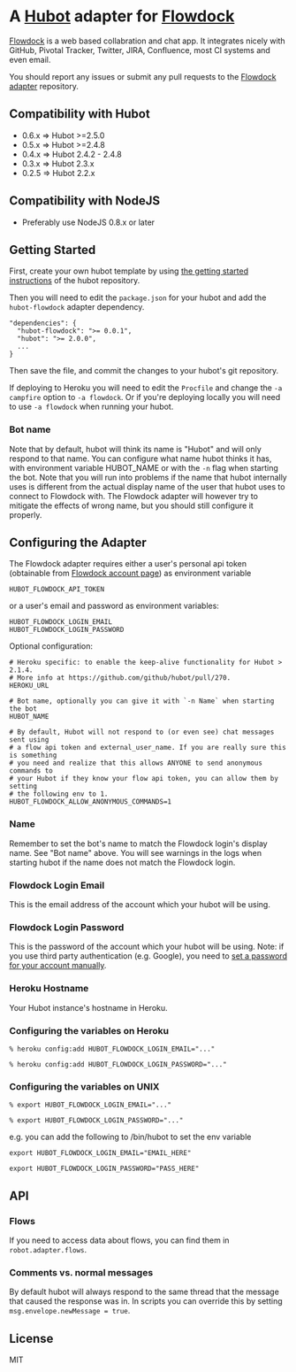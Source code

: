 # A [Hubot](https://github.com/github/hubot) adapter for [Flowdock](https://www.flowdock.com)

[Flowdock](https://www.flowdock.com/) is a web based collabration and chat app. It integrates nicely with GitHub, Pivotal Tracker, Twitter, JIRA, Confluence, most CI systems and even email.

You should report any issues or submit any pull requests to the
[Flowdock adapter](https://github.com/flowdock/hubot-flowdock) repository.

## Compatibility with Hubot

 * 0.6.x => Hubot >=2.5.0
 * 0.5.x => Hubot >=2.4.8
 * 0.4.x => Hubot 2.4.2 - 2.4.8
 * 0.3.x => Hubot 2.3.x
 * 0.2.5 => Hubot 2.2.x

## Compatibility with NodeJS

 * Preferably use NodeJS 0.8.x or later

## Getting Started

First, create your own hubot template by using [the getting started instructions](https://github.com/github/hubot/blob/master/docs/README.md) of the hubot repository.

Then you will need to edit the `package.json` for your hubot and add the
`hubot-flowdock` adapter dependency.

    "dependencies": {
      "hubot-flowdock": ">= 0.0.1",
      "hubot": ">= 2.0.0",
      ...
    }

Then save the file, and commit the changes to your hubot's git repository.

If deploying to Heroku you will need to edit the `Procfile` and change the
`-a campfire` option to `-a flowdock`. Or if you're deploying locally
you will need to use `-a flowdock` when running your hubot.

### Bot name

Note that by default, hubot will think its name is "Hubot" and will only respond to that name. You can configure what name hubot thinks it has, with environment variable HUBOT_NAME or with the `-n` flag when starting the bot. Note that you will run into problems if the name that hubot internally uses is different from the actual display name of the user that hubot uses to connect to Flowdock with. The Flowdock adapter will however try to mitigate the effects of wrong name, but you should still configure it properly.

## Configuring the Adapter

The Flowdock adapter requires either a user's personal api token (obtainable from [Flowdock account page](https://www.flowdock.com/account/tokens)) as environment variable

    HUBOT_FLOWDOCK_API_TOKEN

or a user's email and password as environment variables:

    HUBOT_FLOWDOCK_LOGIN_EMAIL
    HUBOT_FLOWDOCK_LOGIN_PASSWORD

Optional configuration:

    # Heroku specific: to enable the keep-alive functionality for Hubot > 2.1.4.
    # More info at https://github.com/github/hubot/pull/270.
    HEROKU_URL

    # Bot name, optionally you can give it with `-n Name` when starting the bot
    HUBOT_NAME

    # By default, Hubot will not respond to (or even see) chat messages sent using
    # a flow api token and external_user_name. If you are really sure this is something
    # you need and realize that this allows ANYONE to send anonymous commands to
    # your Hubot if they know your flow api token, you can allow them by setting
    # the following env to 1.
    HUBOT_FLOWDOCK_ALLOW_ANONYMOUS_COMMANDS=1

### Name

Remember to set the bot's name to match the Flowdock login's display name. See "Bot name" above. You will see warnings in the logs when starting hubot if the name does not match the Flowdock login.

### Flowdock Login Email

This is the email address of the account which your hubot will be using.

### Flowdock Login Password

This is the password of the account which your hubot will be using. Note: if you use third party authentication (e.g. Google), you need to [set a password for your account manually](https://www.flowdock.com/account/authorizations).

### Heroku Hostname

Your Hubot instance's hostname in Heroku.

### Configuring the variables on Heroku

    % heroku config:add HUBOT_FLOWDOCK_LOGIN_EMAIL="..."

    % heroku config:add HUBOT_FLOWDOCK_LOGIN_PASSWORD="..."

### Configuring the variables on UNIX

    % export HUBOT_FLOWDOCK_LOGIN_EMAIL="..."

    % export HUBOT_FLOWDOCK_LOGIN_PASSWORD="..."

e.g. you can add the following to /bin/hubot to set the env variable

    export HUBOT_FLOWDOCK_LOGIN_EMAIL="EMAIL_HERE"
    
    export HUBOT_FLOWDOCK_LOGIN_PASSWORD="PASS_HERE"

## API

### Flows

If you need to access data about flows, you can find them in `robot.adapter.flows`.

### Comments vs. normal messages

By default hubot will always respond to the same thread that the message that caused the response was in. In scripts you can override this by setting `msg.envelope.newMessage = true`.

## License

MIT
